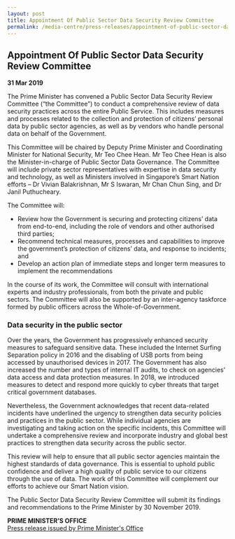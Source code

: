 ```yaml
---
layout: post
title: Appointment Of Public Sector Data Security Review Committee
permalink: /media-centre/press-releases/appointment-of-public-sector-data-security-review-committee/
---
```

## Appointment Of Public Sector Data Security Review Committee

**31 Mar 2019**

The Prime Minister has convened a Public Sector Data Security Review Committee (“the Committee”) to conduct a comprehensive review of data security practices across the entire Public Service. This includes measures and processes related to the collection and protection of citizens’ personal data by public sector agencies, as well as by vendors who handle personal data on behalf of the Government.

This Committee will be chaired by Deputy Prime Minister and Coordinating Minister for National Security, Mr Teo Chee Hean. Mr Teo Chee Hean is also the Minister-in-charge of Public Sector Data Governance. The Committee will include private sector representatives with expertise in data security and technology, as well as Ministers involved in Singapore’s Smart Nation efforts – Dr Vivian Balakrishnan, Mr S Iswaran, Mr Chan Chun Sing, and Dr Janil Puthucheary.

The Committee will:

  * Review how the Government is securing and protecting citizens’ data from end-to-end, including the role of vendors and other authorised third parties;
  * Recommend technical measures, processes and capabilities to improve the government’s protection of citizens’ data, and response to incidents; and
  * Develop an action plan of immediate steps and longer term measures to implement the recommendations

In the course of its work, the Committee will consult with international experts and industry professionals, from both the private and public sectors. The Committee will also be supported by an inter-agency taskforce formed by public officers across the Whole-of-Government.

### Data security in the public sector

Over the years, the Government has progressively enhanced security measures to safeguard sensitive data. These included the Internet Surfing Separation policy in 2016 and the disabling of USB ports from being accessed by unauthorised devices in 2017. The Government has also increased the number and types of internal IT audits, to check on agencies’ data access and data protection measures. In 2018, we introduced measures to detect and respond more quickly to cyber threats that target critical government databases.

Nevertheless, the Government acknowledges that recent data-related incidents have underlined the urgency to strengthen data security policies and practices in the public sector. While individual agencies are investigating and taking action on the specific incidents, this Committee will undertake a comprehensive review and incorporate industry and global best practices to strengthen data security across the public sector.

This review will help to ensure that all public sector agencies maintain the highest standards of data governance. This is essential to uphold public confidence and deliver a high quality of public service to our citizens through the use of data. The work of this Committee will complement our efforts to achieve our Smart Nation vision.

The Public Sector Data Security Review Committee will submit its findings and recommendations to the Prime Minister by 30 November 2019.


**PRIME MINISTER’S OFFICE**<br>
[Press release issued by Prime Minister's Office](https://www.pmo.gov.sg/Newsroom/Appointment-of-Public-Sector-Data-Security-Review-Committee)